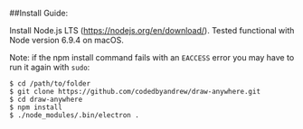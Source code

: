 ##Install Guide:

Install Node.js LTS (https://nodejs.org/en/download/).
Tested functional with Node version 6.9.4 on macOS.

Note: if the npm install command fails with an ```EACCESS``` error you may have to run it again with ```sudo```:

```
$ cd /path/to/folder 
$ git clone https://github.com/codedbyandrew/draw-anywhere.git 
$ cd draw-anywhere 
$ npm install 
$ ./node_modules/.bin/electron .
```
